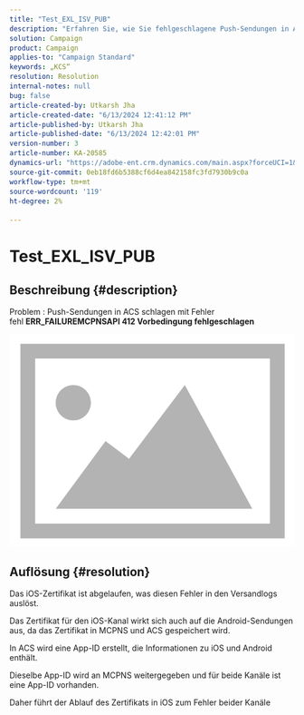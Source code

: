 ```yaml
---
title: "Test_EXL_ISV_PUB"
description: "Erfahren Sie, wie Sie fehlgeschlagene Push-Sendungen in Adobe Campaign Standard (ACS) aufgrund eines abgelaufenen iOS-Zertifikats beheben können."
solution: Campaign
product: Campaign
applies-to: "Campaign Standard"
keywords: „KCS“
resolution: Resolution
internal-notes: null
bug: false
article-created-by: Utkarsh Jha
article-created-date: "6/13/2024 12:41:12 PM"
article-published-by: Utkarsh Jha
article-published-date: "6/13/2024 12:42:01 PM"
version-number: 3
article-number: KA-20585
dynamics-url: "https://adobe-ent.crm.dynamics.com/main.aspx?forceUCI=1&pagetype=entityrecord&etn=knowledgearticle&id=7168b031-8229-ef11-840a-00224808decd"
source-git-commit: 0eb18fd6b5388cf6d4ea842158fc3fd7930b9c0a
workflow-type: tm+mt
source-wordcount: '119'
ht-degree: 2%

---
```


# Test_EXL_ISV_PUB

## Beschreibung {#description}


Problem : Push-Sendungen in ACS schlagen mit Fehler fehl <b>ERR_FAILUREMCPNSAPI 412 Vorbedingung fehlgeschlagen </b>

![](assets/___7568b031-8229-ef11-840a-00224808decd___.png)




## Auflösung {#resolution}


Das iOS-Zertifikat ist abgelaufen, was diesen Fehler in den Versandlogs auslöst.

Das Zertifikat für den iOS-Kanal wirkt sich auch auf die Android-Sendungen aus, da das Zertifikat in MCPNS und ACS gespeichert wird.

In ACS wird eine App-ID erstellt, die Informationen zu iOS und Android enthält.

Dieselbe App-ID wird an MCPNS weitergegeben und für beide Kanäle ist eine App-ID vorhanden.

Daher führt der Ablauf des Zertifikats in iOS zum Fehler beider Kanäle
